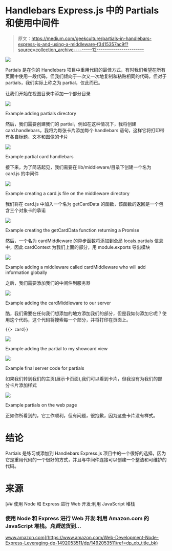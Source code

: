 # Handlebars Express.js 中的 Partials 和使用中间件

> 原文：<https://medium.com/geekculture/partials-in-handlebars-express-js-and-using-a-middleware-f3415357ac9f?source=collection_archive---------12----------------------->

![](img/de95572733723dececc244e87be5318e.png)

Partials 是在你的 Handlebars 项目中重用代码的最佳方式，有时我们希望在所有页面中使用一段代码，但我们倾向于一次又一次地复制和粘贴相同的代码，但对于 partials，我们实际上称之为 partial，仅此而已。

让我们开始在视图目录中添加一个部分目录

![](img/1a4d08a1a8346c72e57ae683c4fc3d0d.png)

Example adding partials directory

然后，我们需要创建我们的 partial，例如在这种情况下，我将创建 card.handlebars，我将为每张卡片添加每个 handlebars 语句，这样它将打印带有各自标题、文本和图像的卡片

![](img/5fa450f7eef7036e8176192b4ad4d5c9.png)

Example partial card handlebars

接下来，为了简洁起见，我们需要在 lib/middleware/目录下创建一个名为 card.js 的中间件

![](img/90a0c32c439750ef96410e3eb1ef9e84.png)

Example creating a card.js file on the middleware directory

我们将在 card.js 中加入一个名为 getCardData 的函数，该函数的返回是一个包含三个对象卡的承诺

![](img/609009a6b7072bc7cb689681ceba3625.png)

Example creating the getCardData function returning a Promise

然后，一个名为 cardMiddleware 的异步函数将添加到全局 locals.partials 信息中，因此 cardContext 为我们上面的部分，用 module.exports 导出模块

![](img/8c4ba69e488813e5b57332c9d0042724.png)

Example adding a middleware called cardMiddleware who will add information globally

之后，我们需要添加我们的中间件到服务器

![](img/36096e94072edbb6ae40356691745fd6.png)

Example adding the cardMiddleware to our server

酷，我们需要在任何我们想添加的地方添加我们的部分，但是我如何添加它呢？使用这个代码，这个代码将搜索每一个部分，并将打印在页面上。

```
{{> card}}
```

![](img/242d21ce3553a0724f05b075c72f5404.png)

Example adding the partial to my showcard view

![](img/0bcdb7a74c8033c6f079fb24b07e7b1d.png)

Example final server code for partials

如果我们转到我们的主页(展示卡页面),我们可以看到卡片，但我没有为我们的部分卡片添加样式

![](img/401021b5f3bd2b153ff68d1231a72af8.png)

Example partials on the web page

正如你所看到的，它工作顺利，但有问题，很抱歉，因为这些卡片没有样式。

# 结论

Partials 是练习或添加到 Handlebars Express.js 项目中的一个很好的选择，因为它是重用代码的一个很好的方式，并且与中间件连接可以创建一个整洁和可维护的代码。

# 来源

[](https://www.amazon.com/Web-Development-Node-Express-Leveraging-dp-1492053511/dp/1492053511/ref=dp_ob_title_bk) [## 使用 Node 和 Express 进行 Web 开发:利用 JavaScript 堆栈

### 使用 Node 和 Express 进行 Web 开发:利用 Amazon.com 的 JavaScript 堆栈。*免费*送货到…

www.amazon.com](https://www.amazon.com/Web-Development-Node-Express-Leveraging-dp-1492053511/dp/1492053511/ref=dp_ob_title_bk)